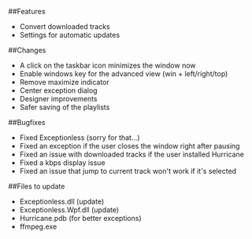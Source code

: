 ##Features
- Convert downloaded tracks
- Settings for automatic updates

##Changes
- A click on the taskbar icon minimizes the window now
- Enable windows key for the advanced view (win + left/right/top)
- Remove maximize indicator
- Center exception dialog
- Designer improvements
- Safer saving of the playlists

##Bugfixes
- Fixed Exceptionless (sorry for that...)
- Fixed an exception if the user closes the window right after pausing
- Fixed an issue with downloaded tracks if the user installed Hurricane
- Fixed a kbps display issue
- Fixed an issue that jump to current track won't work if it's selected

##Files to update
- Exceptionless.dll (update)
- Exceptionless.Wpf.dll (update)
- Hurricane.pdb (for better exceptions)
- ffmpeg.exe